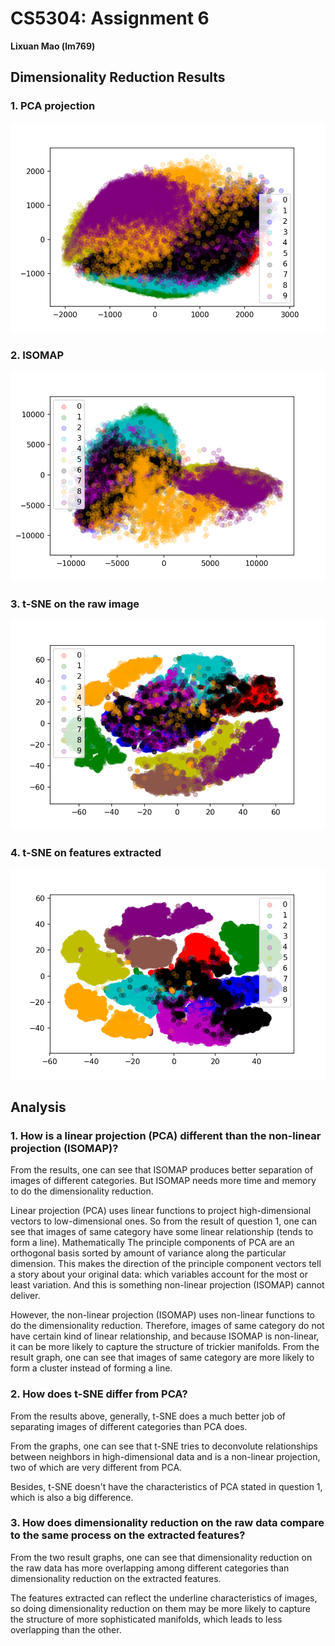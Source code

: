 # CS5304: Assignment 6
**Lixuan Mao (lm769)**
## Dimensionality Reduction Results
### 1. PCA projection
![](PCA_projection.png)
### 2. ISOMAP
![](isomap.png)
### 3. t-SNE on the raw image
![](tsne.png)
### 4. t-SNE on features extracted
![](feature_tsne-2.png)
## Analysis
### 1. How is a linear projection (PCA) different than the non-linear projection (ISOMAP)?

From the results, one can see that ISOMAP produces better separation of images of different categories. But ISOMAP needs more time and memory to do the dimensionality reduction.

Linear projection (PCA) uses linear functions to project high-dimensional vectors to low-dimensional ones. So from the result of question 1, one can see that images of same category have some linear relationship (tends to form a line). Mathematically The principle components of PCA are an orthogonal basis sorted by amount of variance along the particular dimension. This makes the direction of the principle component vectors tell a story about your original data: which variables account for the most or least variation. And this is something non-linear projection (ISOMAP) cannot deliver.

However, the non-linear projection (ISOMAP) uses non-linear functions to do the dimensionality reduction. Therefore, images of same category do not have certain kind of linear relationship, and because ISOMAP is non-linear, it can be more likely to capture the structure of trickier manifolds. From the result graph, one can see that images of same category are more likely to form a cluster instead of forming a line.

### 2. How does t-SNE differ from PCA?

From the results above, generally, t-SNE does a much better job of separating images of different categories than PCA does.

From the graphs, one can see that t-SNE tries to deconvolute relationships between neighbors in high-dimensional data and is a non-linear projection, two of which are very different from PCA.

Besides, t-SNE doesn't have the characteristics of PCA stated in question 1, which is also a big difference.

### 3. How does dimensionality reduction on the raw data compare to the same process on the extracted features?

From the two result graphs, one can see that dimensionality reduction on the raw data has more overlapping among different categories than dimensionality reduction on the extracted features.

The features extracted can reflect the underline characteristics of images, so doing dimensionality reduction on them may be more likely to capture the structure of more sophisticated manifolds, which leads to less overlapping than the other.
